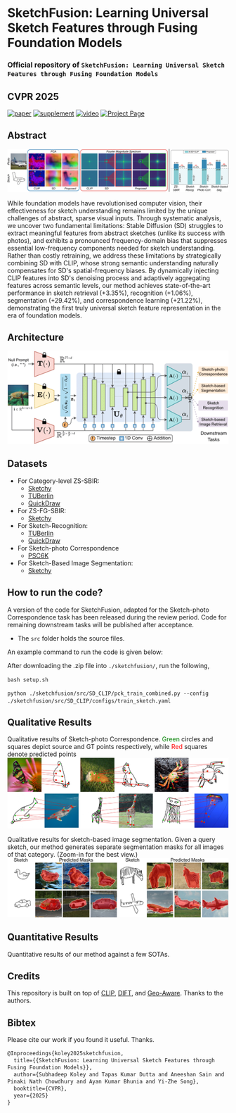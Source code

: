 # SketchFusion: Learning Universal Sketch Features through Fusing Foundation Models
### Official repository of ``SketchFusion: Learning Universal Sketch Features through Fusing Foundation Models``
## **CVPR 2025**
[![paper](https://img.shields.io/badge/arXiv-Paper-brightgreen)](https://arxiv.org/pdf/2503.14129)
[![supplement](https://img.shields.io/badge/Supplementary-Material-F9D371)](https://openreview.net/attachment?id=OQ7Fn5TPjK&name=pdf)
[![video](https://img.shields.io/badge/Video-Presentation-B85252)](https://www.youtube.com/watch?v=ImcQFsS1SfE)
[![Project Page](https://img.shields.io/badge/Project-Page-blue)](https://subhadeepkoley.github.io/SketchFusion/)

## Abstract

 
![abs](./static/teaser.png?raw=true)

 
While foundation models have revolutionised computer vision, their effectiveness for sketch understanding remains limited by the unique challenges of abstract, sparse visual inputs. Through systematic analysis, we uncover two fundamental limitations: Stable Diffusion (SD) struggles to extract meaningful features from abstract sketches (unlike its success with photos), and exhibits a pronounced frequency-domain bias that suppresses essential low-frequency components needed for sketch understanding. Rather than costly retraining, we address these limitations by strategically combining SD with CLIP, whose strong semantic understanding naturally compensates for SD's spatial-frequency biases. By dynamically injecting CLIP features into SD's denoising process and adaptively aggregating features across semantic levels, our method achieves state-of-the-art performance in sketch retrieval (+3.35\%), recognition (+1.06\%), segmentation (+29.42\%), and correspondence learning (+21.22\%), demonstrating the first truly universal sketch feature representation in the era of foundation models.

## Architecture

![arch](./static/arch.png?raw=true)

## Datasets
- For Category-level ZS-SBIR:
  - [Sketchy](https://dl.acm.org/doi/10.1145/2897824.2925954)
  - [TUBerlin](https://cybertron.cg.tu-berlin.de/eitz/projects/classifysketch/sketches_png.zip)
  - [QuickDraw](https://github.com/googlecreativelab/quickdraw-dataset)
- For ZS-FG-SBIR:
  - [Sketchy](https://dl.acm.org/doi/10.1145/2897824.2925954)
- For Sketch-Recognition:
  - [TUBerlin](https://cybertron.cg.tu-berlin.de/eitz/projects/classifysketch/sketches_png.zip)
  - [QuickDraw](https://github.com/googlecreativelab/quickdraw-dataset)
- For Sketch-photo Correspondence
  - [PSC6K](https://github.com/cogtoolslab/photo-sketch-correspondence/blob/main/PSC6K_Benchmark_README.md)
- For Sketch-Based Image Segmentation:
  - [Sketchy](https://dl.acm.org/doi/10.1145/2897824.2925954)


## How to run the code?
 
 A version of the code for SketchFusion, adapted for the Sketch-photo Correspondence task has been released during the review period. Code for remaining downstream tasks will be published after acceptance.
 - The `src` folder holds the source files.

An example command to run the code is given below:

After downloading the .zip file into `./sketchfusion/`, run the following,

`bash setup.sh`

`python ./sketchfusion/src/SD_CLIP/pck_train_combined.py --config ./sketchfusion/src/SD_CLIP/configs/train_sketch.yaml`


## Qualitative Results

Qualitative results of Sketch-photo Correspondence. 
<span style="color:green">Green</span> circles and squares depict source and
GT points respectively, while <span style="color:red">Red</span> squares denote predicted points
![qualitative_FG](https://github.com/TapasKumarDutta1/SketchFusion/blob/main/static/correspondence.jpg?raw=true)


Qualitative results for sketch-based image segmentation.
Given a query sketch, our method generates separate segmentation
masks for all images of that category. (Zoom-in for the best view.)
![qualitative_FG](https://github.com/TapasKumarDutta1/SketchFusion/blob/main/static/seg.jpg?raw=true)


## Quantitative Results

Quantitative results of our method against a few SOTAs.



## Credits

This repository is built on top of [CLIP](https://github.com/openai/CLIP.git), [DIFT](https://github.com/Tsingularity/dift), and [Geo-Aware](https://github.com/Junyi42/GeoAware-SC.git).
Thanks to the authors.

## Bibtex

Please cite our work if you found it useful. Thanks.
```
@Inproceedings{koley2025sketchfusion,
  title={{SketchFusion: Learning Universal Sketch Features through Fusing Foundation Models}},
  author={Subhadeep Koley and Tapas Kumar Dutta and Aneeshan Sain and Pinaki Nath Chowdhury and Ayan Kumar Bhunia and Yi-Zhe Song},
  booktitle={CVPR},
  year={2025}
}
```
